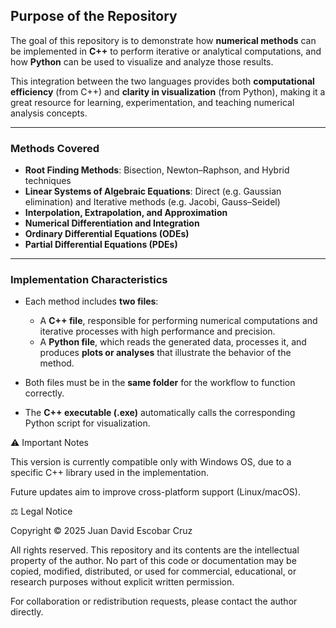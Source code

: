 ## Purpose of the Repository

The goal of this repository is to demonstrate how **numerical methods** can be implemented in **C++** to perform iterative or analytical computations, and how **Python** can be used to visualize and analyze those results.  

This integration between the two languages provides both **computational efficiency** (from C++) and **clarity in visualization** (from Python), making it a great resource for learning, experimentation, and teaching numerical analysis concepts.

---

### Methods Covered

- **Root Finding Methods**: Bisection, Newton–Raphson, and Hybrid techniques  
- **Linear Systems of Algebraic Equations**: Direct (e.g. Gaussian elimination) and Iterative methods (e.g. Jacobi, Gauss–Seidel)  
- **Interpolation, Extrapolation, and Approximation**  
- **Numerical Differentiation and Integration**  
- **Ordinary Differential Equations (ODEs)**  
- **Partial Differential Equations (PDEs)**  

---

### Implementation Characteristics

- Each method includes **two files**:
  - A **C++ file**, responsible for performing numerical computations and iterative processes with high performance and precision.  
  - A **Python file**, which reads the generated data, processes it, and produces **plots or analyses** that illustrate the behavior of the method.

- Both files must be in the **same folder** for the workflow to function correctly.  
- The **C++ executable (.exe)** automatically calls the corresponding Python script for visualization.  

⚠️ Important Notes

This version is currently compatible only with Windows OS, due to a specific C++ library used in the implementation.

Future updates aim to improve cross-platform support (Linux/macOS).

⚖️ Legal Notice

Copyright © 2025 Juan David Escobar Cruz

All rights reserved.
This repository and its contents are the intellectual property of the author.
No part of this code or documentation may be copied, modified, distributed, or used for commercial, educational, or research purposes without explicit written permission.

For collaboration or redistribution requests, please contact the author directly.

```cpp

